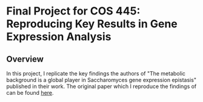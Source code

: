 # Final Project for COS 445: Reproducing Key Results in Gene Expression Analysis 

## Overview

In this project, I replicate the key findings the authors of "The metabolic background is a global player in Saccharomyces gene expression epistasis" published in their work. The original paper which I reproduce the findings of can be found [here](https://www.nature.com/articles/nmicrobiol201530).
